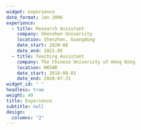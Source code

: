 ```yaml
---
widget: experience
date_format: Jan 2006
experience:
  - title: Research Assistant
    company: Shenzhen University
    location: Shenzhen, Guangdong
    date_start: 2020-08
    date_end: 2021-05
  - title: Teaching Assistant
    company: The Chinese University of Hong Kong
    location: HKSAR
    date_start: 2018-08-01
    date_end: 2020-07-31
widget_id: " "
headless: true
weight: 40
title: Experience
subtitle: null
design:
  columns: "2"
---
```

